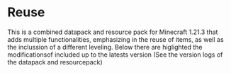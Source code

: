 # Reuse

This is a combined datapack and resource pack for Minecraft 1.21.3 that adds multiple functionalities, emphasizing in the reuse of items, as well as the inclussion of a different leveling.
Below there are higlighted the modificationsof included up to the latests version (See the version logs of the datapack and resourcepack)
